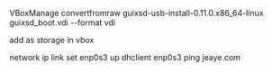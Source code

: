 VBoxManage convertfromraw guixsd-usb-install-0.11.0.x86_64-linux guixsd_boot.vdi
--format vdi

add as storage in vbox

network
  ip link set enp0s3 up
  dhclient enp0s3
  ping jeaye.com
